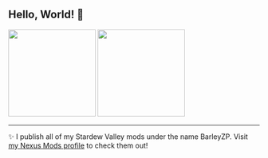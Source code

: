 ## Hello, World! 👋
<div>
  <img height=175 src="https://github-readme-stats.vercel.app/api?username=lisyce&hide_rank=true&theme=transparent&hide_border=true&hide=stars&custom_title=At%20A%20Glance%20&show_icons=true" />
  <img height=175 src="https://github-readme-stats.vercel.app/api/top-langs/?username=lisyce&theme=transparent&hide_progress=true&hide_border=true" />
</div>

---
:sparkles: I publish all of my Stardew Valley mods under the name BarleyZP. Visit [my Nexus Mods profile](https://next.nexusmods.com/profile/BarleyZP) to check them out!
